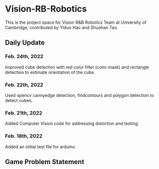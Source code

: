 # Vision-RB-Robotics

This is the project space for Vision R&B Robotics Team at University of Cambridge, contributed by Yiduo Hao and Shuohan Tao.

## Daily Update

### Feb. 24th, 2022
Improved cube detection with red color filter (color mask) and rectangle detection to estimate orientation of the cube. 

### Feb. 22th, 2022
Used opencv cannyedge detection, findcontours and polygon detection to detect cubes.

### Feb. 21th, 2022
Added Computer Vision code for addressing distortion and testing.

### Feb. 18th, 2022
Added an initial test file for arduino.


## Game Problem Statement

